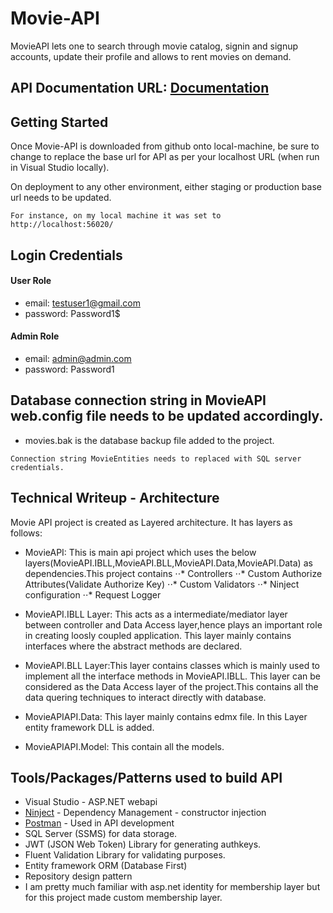 # Movie-API
MovieAPI lets one to search through movie catalog, signin and signup accounts, update their profile and allows to rent movies on demand.

## API Documentation URL: [Documentation](https://documenter.getpostman.com/view/3412451/movieapi/7Ln9hd1#)

## Getting Started
Once Movie-API is downloaded from github onto local-machine, be sure to change to replace the base url for API as per your localhost URL (when run in Visual Studio locally).

On deployment to any other environment, either staging or production base url needs to be updated.
```
For instance, on my local machine it was set to http://localhost:56020/
```

## Login Credentials
#### User Role 
* email: testuser1@gmail.com
* password: Password1$

#### Admin Role
* email: admin@admin.com
* password: Password1

## Database connection string in MovieAPI web.config file needs to be updated accordingly.
* movies.bak is the database backup file added to the project.
```
Connection string MovieEntities needs to replaced with SQL server credentials.
```

## Technical Writeup - Architecture

Movie API project is created as Layered architecture. It has layers as follows:

* MovieAPI: This is main api project which uses the below layers(MovieAPI.IBLL,MovieAPI.BLL,MovieAPI.Data,MovieAPI.Data) as dependencies.This project contains 
   ⋅⋅* Controllers
   ⋅⋅* Custom Authorize Attributes(Validate Authorize Key)
   ⋅⋅* Custom Validators
   ⋅⋅* Ninject configuration
   ⋅⋅* Request Logger
* MovieAPI.IBLL Layer: This acts as a intermediate/mediator layer between controller and Data Access layer,hence plays an important role in creating loosly coupled application.
This layer mainly contains interfaces  where the abstract methods are declared.

* MovieAPI.BLL Layer:This layer contains classes which is mainly used to implement all the interface methods in MovieAPI.IBLL.
This layer can be considered as the Data Access layer of the project.This contains all the data quering techniques to interact directly with database.

* MovieAPIAPI.Data: This layer mainly contains edmx file. In this Layer entity framework DLL is added.

* MovieAPIAPI.Model: This contain all the models.
 

 
## Tools/Packages/Patterns used to build API

* Visual Studio - ASP.NET webapi
* [Ninject](http://www.ninject.org/) -  Dependency Management - constructor injection
* [Postman](https://www.getpostman.com/) - Used in API development
* SQL Server (SSMS) for data storage.
* JWT (JSON Web Token) Library for generating authkeys.
* Fluent Validation Library for validating purposes.
* Entity framework ORM (Database First)
* Repository design pattern
* I am pretty much familiar with asp.net identity for membership layer but for this project made custom membership layer.

